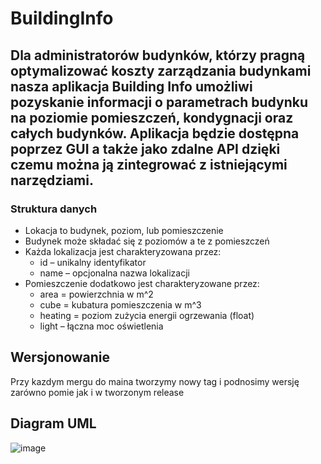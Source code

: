 # BuildingInfo

## Dla administratorów budynków, którzy pragną optymalizować koszty zarządzania budynkami  nasza aplikacja Building Info umożliwi pozyskanie informacji o parametrach budynku na poziomie pomieszczeń, kondygnacji oraz całych budynków. Aplikacja będzie dostępna poprzez GUI a także jako zdalne API dzięki czemu można ją zintegrować z istniejącymi narzędziami.

### Struktura danych
- Lokacja to budynek, poziom, lub pomieszczenie
- Budynek może składać się z poziomów a te z pomieszczeń
- Każda lokalizacja jest charakteryzowana przez:
    * id – unikalny identyfikator
    * name – opcjonalna nazwa lokalizacji
- Pomieszczenie dodatkowo jest charakteryzowane przez:
   * area = powierzchnia w m^2
   * cube = kubatura pomieszczenia w m^3
   * heating = poziom zużycia energii ogrzewania (float)
   * light – łączna moc oświetlenia

## Wersjonowanie
Przy kazdym mergu do maina tworzymy nowy tag i podnosimy wersję zarówno pomie jak i w tworzonym release

## Diagram UML
![image](https://github.com/AflaIO/BuildingInfo/assets/89967155/2b95e620-96e0-4f22-a9a8-2d6a91e00a1b)


